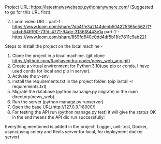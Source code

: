Project URL: https://latestnewswebapp.pythonanywhere.com/
(Suggested to go for this URL first)

2. Loom video URL : part-1 : https://www.loom.com/share/7da41fe3a2f44debb504225365e5627f?sid=b64fff90-73fd-4771-94de-3136f8443e1a
                    part-2 : https://www.loom.com/share/859fd640c0dd4df5b11fc7811c9ab221





Steps to install the project on the local machine -
1. Clone the project in a local machine. (git clone https://github.com/Raghavendra-coder/news_web_app.git)
2. Create a virtual environment for Python 3.10(use pip or conda, I have used conda for local and pip in server).
3. Activate the v-env.
4. Install the requirements.txt in the project folder. (pip install -r requirements.txt)
5. Migrate the database (python manaage.py migrate) in the main directory(news_web).
6. Run the server (python manage.py runserver)
7. Open the base URL(http://127.0.0.1:8000/)
8. For testing the API run (python manage.py test) it will give the status OK in the end means the API did run successfully!

Everything mentioned is added in the project, Logger, unit-test, Docker, async(using celery and Redis server for local, for deployment docker server)
